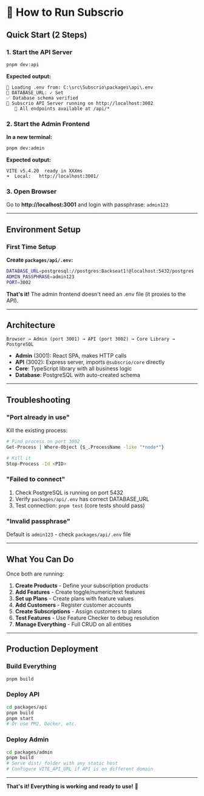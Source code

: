 # 🚀 How to Run Subscrio

## Quick Start (2 Steps)

### 1. Start the API Server

```bash
pnpm dev:api
```

**Expected output:**
```
📁 Loading .env from: C:\src\Subscrio\packages\api\.env
🔗 DATABASE_URL: ✓ Set
✅ Database schema verified
🚀 Subscrio API Server running on http://localhost:3002
   📡 All endpoints available at /api/*
```

### 2. Start the Admin Frontend

**In a new terminal:**

```bash
pnpm dev:admin
```

**Expected output:**
```
VITE v5.4.20  ready in XXXms
➜  Local:   http://localhost:3001/
```

### 3. Open Browser

Go to **http://localhost:3001** and login with passphrase: `admin123`

---

## Environment Setup

### First Time Setup

**Create `packages/api/.env`:**

```bash
DATABASE_URL=postgresql://postgres:Backseat1!@localhost:5432/postgres
ADMIN_PASSPHRASE=admin123
PORT=3002
```

**That's it!** The admin frontend doesn't need an .env file (it proxies to the API).

---

## Architecture

```
Browser → Admin (port 3001) → API (port 3002) → Core Library → PostgreSQL
```

- **Admin** (3001): React SPA, makes HTTP calls
- **API** (3002): Express server, imports `@subscrio/core` directly
- **Core**: TypeScript library with all business logic
- **Database**: PostgreSQL with auto-created schema

---

## Troubleshooting

### "Port already in use"

Kill the existing process:
```bash
# Find process on port 3002
Get-Process | Where-Object {$_.ProcessName -like "*node*"}

# Kill it
Stop-Process -Id <PID>
```

### "Failed to connect"

1. Check PostgreSQL is running on port 5432
2. Verify `packages/api/.env` has correct DATABASE_URL
3. Test connection: `pnpm test` (core tests should pass)

### "Invalid passphrase"

Default is `admin123` - check `packages/api/.env` file

---

## What You Can Do

Once both are running:

1. **Create Products** - Define your subscription products
2. **Add Features** - Create toggle/numeric/text features
3. **Set up Plans** - Create plans with feature values
4. **Add Customers** - Register customer accounts
5. **Create Subscriptions** - Assign customers to plans
6. **Test Features** - Use Feature Checker to debug resolution
7. **Manage Everything** - Full CRUD on all entities

---

## Production Deployment

### Build Everything

```bash
pnpm build
```

### Deploy API

```bash
cd packages/api
pnpm build
pnpm start
# Or use PM2, Docker, etc.
```

### Deploy Admin

```bash
cd packages/admin
pnpm build
# Serve dist/ folder with any static host
# Configure VITE_API_URL if API is on different domain
```

---

**That's it! Everything is working and ready to use!** 🎉

